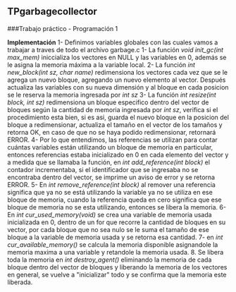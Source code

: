 ## TPgarbagecollector
###Trabajo práctico - Programación 1 

**Implementación**
1- Definimos variables globales con las cuales vamos a trabajar a traves de todo el archivo garbage.c
1- La función *void init_gc(int max_mem)* iniccializa los vectores en NULL y las variables en 0, además se le asigna la memoria máxima a la variable local.
2- La función *int new_block(int sz, char name)* redimensiona los vectores cada vez que se le agrega un nuevo bloque, agregando un nuevo elemento al vector. Después actualiza las variables con su nueva dimensión y al bloque en cada posicion se le reserva la memoria ingresada por *int sz* 
3- La función *int resize(int block, int sz)* redimensiona un bloque especifico dentro del vector de bloques según la cantidad de memoria ingresada por *int sz*, verifica si el procedimiento esta bien, si es asi, guarda el nuevo bloque en la posicion del bloque a redimensionar, actualiza el tamaño en el vector de los tamaños y retorna OK, en caso de que no se haya podido redimensionar, retornará ERROR.
4- Por lo que entendimos, las referencias se utilizan para contar cuántas variables están utilizando un bloque de memoria en particular, entonces referencias estaba inicializado en 0 en cada elemento del vector y a medida que se llamaba la función, en *int add_reference(int block)* el contador incrementaba, si el identificador que se ingresaba no se encontraba dentro del vector, se imprime un aviso de error y se retorna ERROR.
5- En *int remove_reference(int block)* al remover una referencia significa que ya no se está utilizando la variable ya no se utiliza en ese bloque de memoria, cuando la referencia queda en cero significa que ese bloque de memoria no se esta utilizando, entonces se libera la memoria.
6- En *int cur_used_memory(void)* se crea una variable de memoria usada inicializada en 0, dentro de un for que recorre la cantidad de bloques en su vector, por cada bloque que no sea nulo se le suma el tamaño de ese bloque a la variable de memoria usada y se retorna esa cantidad.
7- en *int cur_available_memory()* se calcula la memoria disponible asignandole la memoria maxima a una variable y retandole la memoria usada.
8. Se libera toda la memoria en *int destroy_agent()*  eliminando la memoria de cada bloque dentro del vector de bloques y liberando la memoria de los vectores en general, se vuelve a "inicializar" todo y se confirma que la memoria este liberada.




